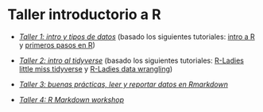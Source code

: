 # Taller introductorio a R

+ [*Taller 1: intro y tipos de datos*](https://github.com/paulapereda/rparatodes/blob/master/clase_1/slides_1.pdf) (basado los siguientes tutoriales: 
[intro a R](https://songeo.github.io/introduccion-r-bookdown) y [primeros pasos en R](https://github.com/rivaquiroga/RLadies-Santiago/blob/master/2018-04_taller_primeros_pasos_en_R.Rmd))

+ [*Taller 2: intro al tidyverse*](https://github.com/paupereda/rparatodes/blob/master/clase_2/slides_2.pdf) (basado los siguientes tutoriales: 
[R-Ladies little miss tidyverse](https://slides.com/djnavarro/tidyverse-for-beginners) y [R-Ladies data wrangling](https://github.com/melcrow/RLadies/blob/master/Data_Wrangling.md))

+ [*Taller 3: buenas prácticas, leer y reportar datos en Rmarkdown*](https://github.com/paulapereda/rparatodes/blob/master/clase_3/slides_3.pdf)

+ [*Taller 4: R Markdown workshop*](https://github.com/paulapereda/rparatodes/blob/master/clase_4/slides.pdf)
